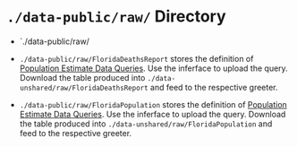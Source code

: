 `./data-public/raw/` Directory
=========

- `./data-public/raw/
- `./data-public/raw/FloridaDeathsReport` stores the definition of [Population Estimate Data Queries](http://www.flhealthcharts.com/FLQUERY/Death/DeathCount.aspx). Use the inferface to upload the query. Download the table produced into `./data-unshared/raw/FloridaDeathsReport` and feed to the respective greeter. 

- `./data-public/raw/FloridaPopulation` stores the definition of [Population Estimate Data Queries](http://www.flhealthcharts.com/FLQUERY/Population/PopulationRpt.aspx). Use the inferface to upload the query. Download the table produced into `./data-unshared/raw/FloridaPopulation` and feed to the respective greeter. 

